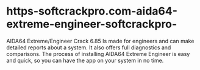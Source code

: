# https-softcrackpro.com-aida64-extreme-engineer-softcrackpro-
AIDA64 Extreme/Engineer Crack 6.85  Is made for engineers and can make detailed reports about a system. It also offers full diagnostics and comparisons. The process of installing AIDA64 Extreme Engineer is easy and quick, so you can have the app on your system in no time.
